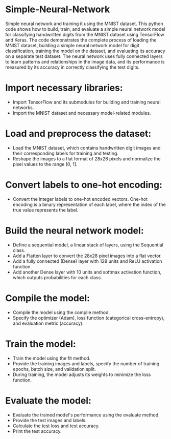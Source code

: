# Simple-Neural-Network
Simple neural network and training it using the MNIST dataset. 
This python code shows how to build, train, and evaluate a simple neural network model for classifying handwritten digits from the MNIST dataset using TensorFlow and Keras. The code demonstrates the complete process of loading the MNIST dataset, building a simple neural network model for digit classification, training the model on the dataset, and evaluating its accuracy on a separate test dataset. The neural network uses fully connected layers to learn patterns and relationships in the image data, and its performance is measured by its accuracy in correctly classifying the test digits.

# Import necessary libraries:

- Import TensorFlow and its submodules for building and training neural networks.
- Import the MNIST dataset and necessary model-related modules.

# Load and preprocess the dataset:

- Load the MNIST dataset, which contains handwritten digit images and their corresponding labels for training and testing.
- Reshape the images to a flat format of 28x28 pixels and normalize the pixel values to the range [0, 1].

# Convert labels to one-hot encoding:

- Convert the integer labels to one-hot encoded vectors. One-hot encoding is a binary representation of each label, where the index of the true value represents the label.

# Build the neural network model:

- Define a sequential model, a linear stack of layers, using the Sequential class.
- Add a Flatten layer to convert the 28x28 pixel images into a flat vector.
- Add a fully connected (Dense) layer with 128 units and ReLU activation function.
- Add another Dense layer with 10 units and softmax activation function, which outputs probabilities for each class.

# Compile the model:

- Compile the model using the compile method.
- Specify the optimizer (Adam), loss function (categorical cross-entropy), and evaluation metric (accuracy).

# Train the model:

- Train the model using the fit method.
- Provide the training images and labels, specify the number of training epochs, batch size, and validation split.
- During training, the model adjusts its weights to minimize the loss function.

# Evaluate the model:

- Evaluate the trained model's performance using the evaluate method.
- Provide the test images and labels.
- Calculate the test loss and test accuracy.
- Print the test accuracy.
